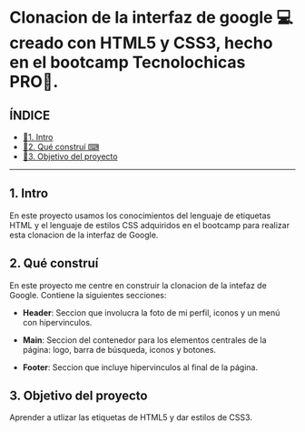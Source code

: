 # Clonacion de la interfaz de google 💻 creado con HTML5 y CSS3, hecho en el bootcamp Tecnolochicas PRO🔆.

## ÍNDICE

* [🔆1. Intro](#)
* [🔆2. Qué construí ⌨](#)
* [🔆3. Objetivo del proyecto](#)

****

## 1. Intro
En este proyecto usamos los conocimientos del lenguaje de etiquetas HTML y el lenguaje de estilos CSS adquiridos en el bootcamp para realizar esta clonacion de la interfaz de Google.

## 2. Qué construí
En este proyecto me centre en construir la clonacion de la intefaz de Google.
Contiene la siguientes secciones:

* **Header**: Seccion que involucra la foto de mi perfil, iconos y un menú con hipervinculos.

* **Main**: Seccion del contenedor para los elementos centrales de la página: logo, barra de búsqueda, iconos y botones.

* **Footer**: Seccion que incluye hipervinculos al final de la página. 

## 3. Objetivo del proyecto
Aprender a utlizar las etiquetas de HTML5 y dar estilos de CSS3.
